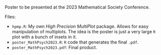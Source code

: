 Poster to be presented at the 2023 Mathematical Society Conference.

Files:

* `hpmp.R`: My own *High Precision MultiPlot* package. Allows for easy manipulation of multiplots. The idea is the poster is just a very large `R` plot with a bunch of insets in it.
* `poster_MathPsych2023.R`: `R` code that generates the final `.pdf`.
* `poster_MathPsych2023.pdf`: Final product.
